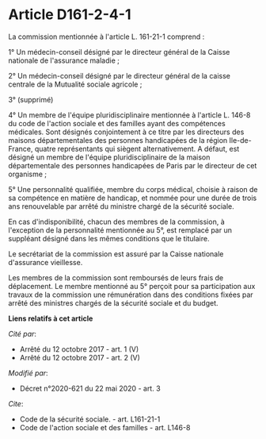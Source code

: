 # Article D161-2-4-1

La commission mentionnée à l'article L. 161-21-1 comprend :

1° Un médecin-conseil désigné par le directeur général de la Caisse nationale de l'assurance maladie ;

2° Un médecin-conseil désigné par le directeur général de la caisse centrale de la Mutualité sociale agricole ;

3° (supprimé)

4° Un membre de l'équipe pluridisciplinaire mentionnée à l'article L. 146-8 du code de l'action sociale et des familles ayant
des compétences médicales. Sont désignés conjointement à ce titre par les directeurs des maisons départementales des
personnes handicapées de la région Ile-de-France, quatre représentants qui siègent alternativement. A défaut, est désigné un
membre de l'équipe pluridisciplinaire de la maison départementale des personnes handicapées de Paris par le directeur de cet
organisme ;

5° Une personnalité qualifiée, membre du corps médical, choisie à raison de sa compétence en matière de handicap, et nommée
pour une durée de trois ans renouvelable par arrêté du ministre chargé de la sécurité sociale.

En cas d'indisponibilité, chacun des membres de la commission, à l'exception de la personnalité mentionnée au 5°, est
remplacé par un suppléant désigné dans les mêmes conditions que le titulaire.

Le secrétariat de la commission est assuré par la Caisse nationale d'assurance vieillesse.

Les membres de la commission sont remboursés de leurs frais de déplacement. Le membre mentionné au 5° perçoit pour sa
participation aux travaux de la commission une rémunération dans des conditions fixées par arrêté des ministres chargés de la
sécurité sociale et du budget.

**Liens relatifs à cet article**

_Cité par_:

  - Arrêté du 12 octobre 2017 - art. 1 (V)
  - Arrêté du 12 octobre 2017 - art. 2 (V)

_Modifié par_:

  - Décret n°2020-621 du 22 mai 2020 - art. 3

_Cite_:

  - Code de la sécurité sociale. - art. L161-21-1
  - Code de l'action sociale et des familles - art. L146-8
